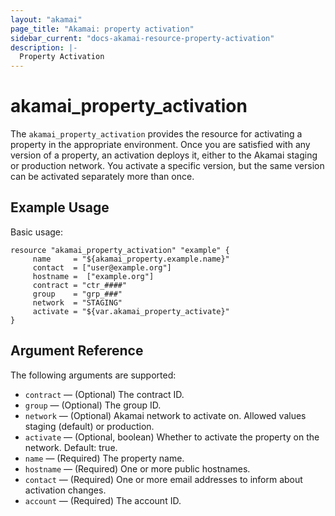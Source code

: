 ```yaml
---
layout: "akamai"
page_title: "Akamai: property activation"
sidebar_current: "docs-akamai-resource-property-activation"
description: |-
  Property Activation
---
```


# akamai_property_activation



The `akamai_property_activation` provides the resource for activating a property in the appropriate environment. Once you are satisfied with any version of a property, an activation deploys it, either to the Akamai staging or production network. You activate a specific version, but the same version can be activated separately more than once.


## Example Usage

Basic usage:

```hcl
resource "akamai_property_activation" "example" {
     name     = "${akamai_property.example.name}"
     contact  = ["user@example.org"] 
     hostname =  ["example.org"]
     contract = "ctr_####"
     group    = "grp_###"
     network  = "STAGING"
     activate = "${var.akamai_property_activate}"
}
```

## Argument Reference

The following arguments are supported:

* `contract` — (Optional) The contract ID.
* `group` — (Optional) The group ID.
* `network` — (Optional) Akamai network to activate on. Allowed values staging (default) or production.
* `activate` — (Optional, boolean) Whether to activate the property on the network. Default: true.
* `name` — (Required) The property name.
* `hostname` — (Required) One or more public hostnames.
* `contact` — (Required) One or more email addresses to inform about activation changes.
* `account` — (Required) The account ID.

